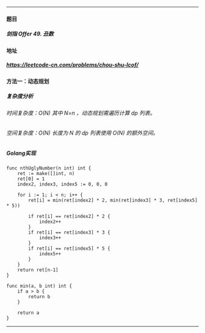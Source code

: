 ***
#### 题目
##### 剑指 Offer 49. 丑数
#### 地址
##### https://leetcode-cn.com/problems/chou-shu-lcof/
#### 方法一：动态规划
##### 复杂度分析
###### 时间复杂度：O(N) 其中 N=n ，动态规划需遍历计算 dp 列表。
###### 空间复杂度：O(N) 长度为 N 的 dp 列表使用 O(N) 的额外空间。
##### Golang实现
    func nthUglyNumber(n int) int {
        ret := make([]int, n)
        ret[0] = 1
        index2, index3, index5 := 0, 0, 0
    
        for i := 1; i < n; i++ {
            ret[i] = min(ret[index2] * 2, min(ret[index3] * 3, ret[index5] * 5))
    
            if ret[i] == ret[index2] * 2 {
                index2++
            }
            if ret[i] == ret[index3] * 3 {
                index3++
            }
            if ret[i] == ret[index5] * 5 {
                index5++
            }
        }
        return ret[n-1]
    }
    
    func min(a, b int) int {
        if a > b {
            return b
        }
    
        return a
    }
***